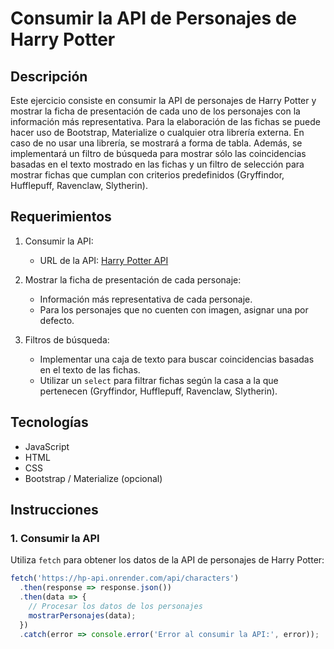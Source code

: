 # Consumir la API de Personajes de Harry Potter

## Descripción
Este ejercicio consiste en consumir la API de personajes de Harry Potter y mostrar la ficha de presentación de cada uno de los personajes 
con la información más representativa. Para la elaboración de las fichas se puede hacer uso de Bootstrap, Materialize o cualquier otra librería externa. 
En caso de no usar una librería, se mostrará a forma de tabla. Además, se implementará un filtro de búsqueda para mostrar sólo las coincidencias basadas
en el texto mostrado en las fichas y un filtro de selección para mostrar fichas que cumplan con criterios predefinidos 
(Gryffindor, Hufflepuff, Ravenclaw, Slytherin).

## Requerimientos

1. Consumir la API:
    - URL de la API: [Harry Potter API](https://hp-api.onrender.com/api/characters)

2. Mostrar la ficha de presentación de cada personaje:
    - Información más representativa de cada personaje.
    - Para los personajes que no cuenten con imagen, asignar una por defecto.

3. Filtros de búsqueda:
    - Implementar una caja de texto para buscar coincidencias basadas en el texto de las fichas.
    - Utilizar un `select` para filtrar fichas según la casa a la que pertenecen (Gryffindor, Hufflepuff, Ravenclaw, Slytherin).

## Tecnologías
- JavaScript
- HTML
- CSS
- Bootstrap / Materialize (opcional)

## Instrucciones

### 1. Consumir la API
Utiliza `fetch` para obtener los datos de la API de personajes de Harry Potter:

```javascript
fetch('https://hp-api.onrender.com/api/characters')
  .then(response => response.json())
  .then(data => {
    // Procesar los datos de los personajes
    mostrarPersonajes(data);
  })
  .catch(error => console.error('Error al consumir la API:', error));